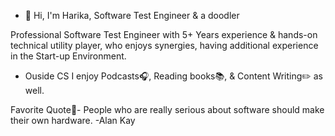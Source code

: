 - 👋 Hi, I'm Harika, Software Test Engineer & a doodler

Professional Software Test Engineer with 5+ Years experience & hands-on technical utility player, who enjoys synergies, having additional experience in the Start-up Environment. 

- Ouside CS I enjoy Podcasts:headphones:, Reading books:books:, & Content Writing:pencil2: as well.

Favorite Quote:memo:- People who are really serious about software should make their own hardware.
-Alan Kay



<!---
harika0293/harika0293 is a ✨ special ✨ repository because its `README.md` (this file) appears on your GitHub profile.
You can click the Preview link to take a look at your changes.
--->
